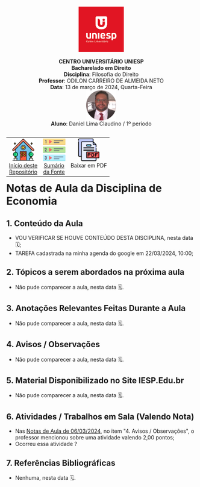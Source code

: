 <div align="center">

<p align="center"><img height="120" src="../../../figuras/LOGO_UNIESP.png"> </p>
<p align="center"><b>CENTRO UNIVERSITÁRIO UNIESP</b><br>
<b>Bacharelado em Direito</b><br>
<b>Disciplina</b>: Filosofia do Direito</span><br>
<b>Professor</b>: ODILON CARREIRO DE ALMEIDA NETO<br>
<b>Data</b>: 13 de março de 2024, Quarta-Feira<br>
<img align="center" src="../../../figuras/FOTO_PERFIL_DANIEL_CLAUDINO_2023.png" width="80"><br>
<b>Aluno</b>: Daniel Lima Claudino / 1º período<br>
 </p>
</div>

<table align="right" border="0">
  <tr>
    <td align="center" valign="top">
      <a href="../../../README.md">
        <img src="https://github.com/dnlclaudino/imagens/blob/master/icones/icone-casa2.png?raw=true" heigh="60" width="60"><br>Início deste <br>Repositório
      </a>
    </td>
    <td align="center" valign="top">
      <a href="../README.md">
        <img src="https://github.com/dnlclaudino/imagens/blob/master/icones/icone-sumario.png?raw=true" heigh="60" width="60"><br>Sumário<br>da Fonte
      </a>
    </td>
    <td align="center" valign="top">
        <img src="https://github.com/dnlclaudino/imagens/blob/master/icones-aplicativos/pdf/pdf.png?raw=true" heigh="60" width="60"><br>Baixar em PDF
    </td>
  </tr>
</table><br><br><br><br><br>

# Notas de Aula da Disciplina de Economia

## 1. Conteúdo da Aula

- VOU VERIFICAR SE HOUVE CONTEÚDO DESTA DISCIPLINA, nesta data 🗓;
- TAREFA cadastrada na minha agenda do google em 22/03/2024, 10:00;

## 2. Tópicos a serem abordados na próxima aula

- Não pude comparecer a aula, nesta data 🗓.

## 3. Anotações Relevantes Feitas Durante a Aula

- Não pude comparecer a aula, nesta data 🗓.

## 4. Avisos / Observações

- Não pude comparecer a aula, nesta data 🗓.

## 5. Material Disponibilizado no Site IESP.Edu.br

- Não pude comparecer a aula, nesta data 🗓.

## 6. Atividades / Trabalhos em Sala (Valendo Nota)

- Nas [Notas de Aula de 06/03/2024](./notas-de-aula-2024-03-06.md), no item "4. Avisos / Observações", o professor mencionou sobre uma atividade valendo 2,00 pontos;
- Ocorreu essa atividade ?

## 7. Referências Bibliográficas

- Nenhuma, nesta data 🗓.
